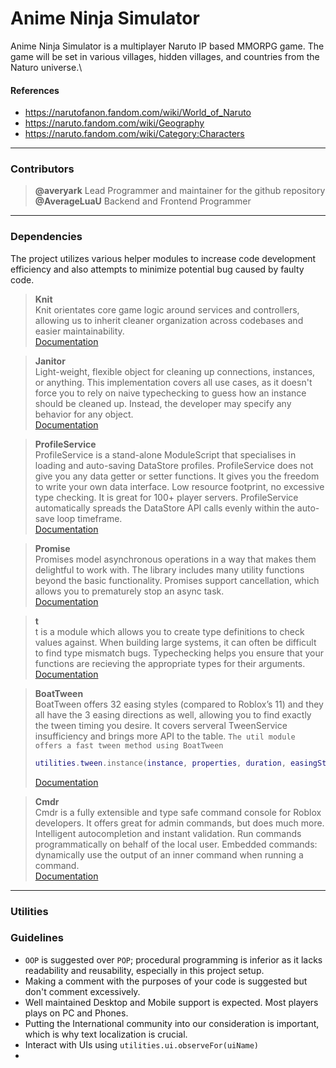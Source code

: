 # Anime Ninja Simulator

Anime Ninja Simulator is a multiplayer Naruto IP based MMORPG game. The game will be set in various villages, hidden villages, and countries from the Naturo universe.\
#### References
- https://narutofanon.fandom.com/wiki/World_of_Naruto
- https://naruto.fandom.com/wiki/Geography
- https://naruto.fandom.com/wiki/Category:Characters


***

### Contributors

> **@averyark** Lead Programmer and maintainer for the github repository\
> **@AverageLuaU** Backend and Frontend Programmer

***
### Dependencies

The project utilizes various helper modules to increase code development efficiency and also attempts to minimize potential bug caused by faulty code.

> **Knit**\
> Knit orientates core game logic around services and controllers, allowing us to inherit cleaner organization across codebases and easier maintainability.\
> [Documentation](https://sleitnick.github.io/Knit/docs/intro)

> **Janitor**\
> Light-weight, flexible object for cleaning up connections, instances, or anything. This implementation covers all use cases, as it doesn't force you to rely on naive typechecking to guess how an instance should be cleaned up. Instead, the developer may specify any behavior for any object.\
> [Documentation](https://rostrap.github.io/Libraries/Events/Janitor/)

> **ProfileService**\
> ProfileService is a stand-alone ModuleScript that specialises in loading and auto-saving DataStore profiles. ProfileService does not give you any data getter or setter functions. It gives you the freedom to write your own data interface. Low resource footprint, no excessive type checking. It is great for 100+ player servers. ProfileService automatically spreads the DataStore API calls evenly within the auto-save loop timeframe.\
> [Documentation](https://madstudioroblox.github.io/ProfileService/)

> **Promise**\
> Promises model asynchronous operations in a way that makes them delightful to work with. The library includes many utility functions beyond the basic functionality. Promises support cancellation, which allows you to prematurely stop an async task.\
> [Documentation](https://eryn.io/roblox-lua-promise/api/Promise)

> **t**\
> t is a module which allows you to create type definitions to check values against. When building large systems, it can often be difficult to find type mismatch bugs. Typechecking helps you ensure that your functions are recieving the appropriate types for their arguments.\
> [Documentation](https://github.com/osyrisrblx/t)

> **BoatTween**\
> BoatTween offers 32 easing styles (compared to Roblox’s 11) and they all have the 3 easing directions as well, allowing you to find exactly the tween timing you desire. It covers serveral TweenService insufficiency and brings more API to the table. `The util module offers a fast tween method using BoatTween`
> ```lua
> utilities.tween.instance(instance, properties, duration, easingStyle,easingDirection)
>```
> [Documentation](https://github.com/boatbomber/BoatTween)

> **Cmdr**\
> Cmdr is a fully extensible and type safe command console for Roblox developers. It offers great for admin commands, but does much more. Intelligent autocompletion and instant validation. Run commands programmatically on behalf of the local user. Embedded commands: dynamically use the output of an inner command when running a command.\
> [Documentation](https://eryn.io/Cmdr/api/Cmdr.html)

***

### Utilities

### Guidelines

- `OOP` is suggested over `POP`; procedural programming is inferior as it lacks readability and reusability, especially in this project setup.
- Making a comment with the purposes of your code is suggested but don't comment excessively.
- Well maintained Desktop and Mobile support is expected. Most players plays on PC and Phones.
- Putting the International community into our consideration is important, which is why text localization is crucial.
- Interact with UIs using `utilities.ui.observeFor(uiName)`
- 